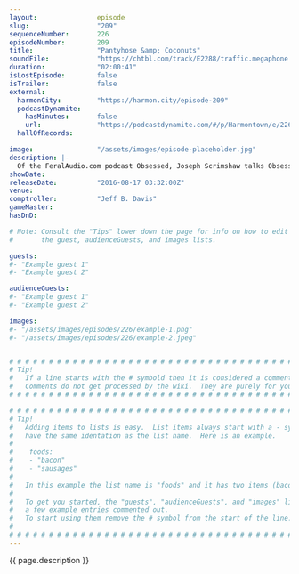 ```yaml
---
layout:               episode
slug:                 "209"
sequenceNumber:       226
episodeNumber:        209
title:                "Pantyhose &amp; Coconuts"
soundFile:            "https://chtbl.com/track/E2288/traffic.megaphone.fm/STA5723474089.mp3?updated=1559774885"
duration:             "02:00:41"
isLostEpisode:        false
isTrailer:            false
external:
  harmonCity:         "https://harmon.city/episode-209"
  podcastDynamite:
    hasMinutes:       false
    url:              "https://podcastdynamite.com/#/p/Harmontown/e/226/209"
  hallOfRecords:      

image:                "/assets/images/episode-placeholder.jpg"
description: |-
  Of the FeralAudio.com podcast Obsessed, Joseph Scrimshaw talks Obsession with the Harmontown gang and your Mayor dives into his pantyhose fetish.
showDate:             
releaseDate:          "2016-08-17 03:32:00Z"
venue:                
comptroller:          "Jeff B. Davis"
gameMaster:           
hasDnD:               

# Note: Consult the "Tips" lower down the page for info on how to edit
#       the guest, audienceGuests, and images lists.

guests:
#- "Example guest 1"
#- "Example guest 2"

audienceGuests:
#- "Example guest 1"
#- "Example guest 2"

images:
#- "/assets/images/episodes/226/example-1.png"
#- "/assets/images/episodes/226/example-2.jpeg"


# # # # # # # # # # # # # # # # # # # # # # # # # # # # # # # # # # # # # # # # # # # # #
# Tip!
#   If a line starts with the # symbold then it is considered a comment.
#   Comments do not get processed by the wiki.  They are purely for your information.
# # # # # # # # # # # # # # # # # # # # # # # # # # # # # # # # # # # # # # # # # # # # #

# # # # # # # # # # # # # # # # # # # # # # # # # # # # # # # # # # # # # # # # # # # # #
# Tip!
#   Adding items to lists is easy.  List items always start with a - symbol and have
#   have the same identation as the list name.  Here is an example.
#
#    foods:
#    - "bacon"
#    - "sausages"
#
#   In this example the list name is "foods" and it has two items (bacon, and sausages).
#
#   To get you started, the "guests", "audienceGuests", and "images" lists below have
#   a few example entries commented out.
#   To start using them remove the # symbol from the start of the line.
#
# # # # # # # # # # # # # # # # # # # # # # # # # # # # # # # # # # # # # # # # # # # # #
---
```


<!-- The episode description will be rendered here -->
{{ page.description }}

<!-- Add your content BELOW here -->
<!-- vvvvvvvvvvvvvvvvvvvvvvvvvvv -->




<!-- ^^^^^^^^^^^^^^^^^^^^^^^^^^^ -->
<!-- Add your content ABOVE here -->

<!-- The episode gallery will be rendered here -->